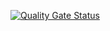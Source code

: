 [![Quality Gate Status](https://sonarcloud.io/api/project_badges/measure?project=alu0101332819_AirportLDH&metric=alert_status)](https://sonarcloud.io/summary/new_code?id=alu0101332819_AirportLDH)
